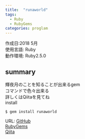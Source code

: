 ```yaml
---
title:  "runaworld"
tags: 
  - Ruby
  - RubyGems
categories: proglam
---
```


作成日:2018 5月  
使用言語: Ruby   
動作環境: Ruby2.5.0  

## summary  
輝夜月のことを知ることが出来るgem  
コマンドで色々出来る  
詳しくはQiitaを見てね  
install
```  
$ gem install runaworld  
```   

URL: 
[GitHub](https://github.com/723gt/runaworld)  
[RubyGems](https://rubygems.org/gems/runaworld)  
[Qiita](https://qiita.com/723gt_m/items/b8677add1ee05ed0f6ff)  
